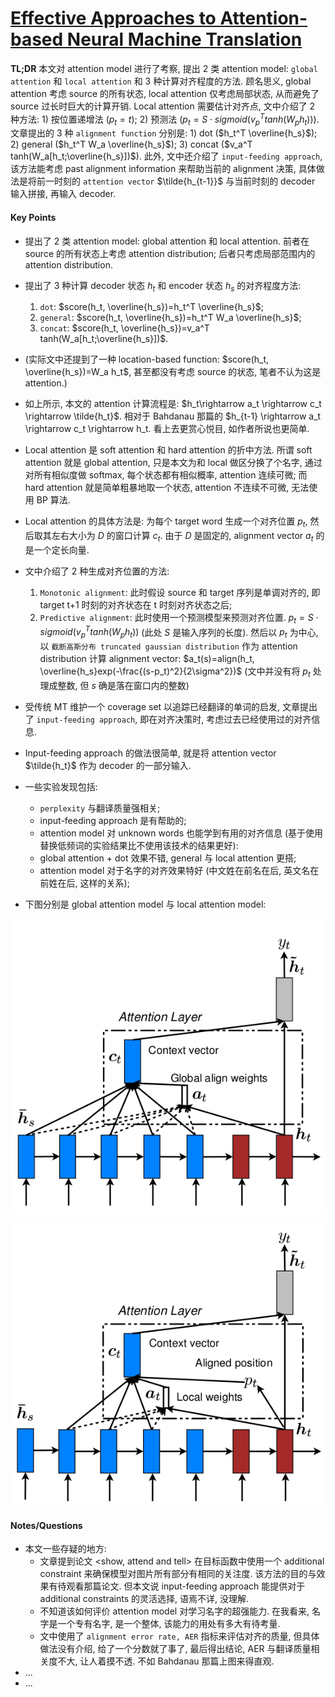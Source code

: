 # [Effective Approaches to Attention-based Neural Machine Translation](https://arxiv.org/abs/1508.04025)

**TL;DR** 本文对 attention model 进行了考察, 提出 2 类 attention model: `global attention` 和 `local attention` 和 3 种计算对齐程度的方法. 顾名思义, global attention 考虑 source 的所有状态, local attention 仅考虑局部状态, 从而避免了 source 过长时巨大的计算开销. Local attention 需要估计对齐点, 文中介绍了 2 种方法: 1) 按位置递增法 ($p_t=t$); 2) 预测法 ($p_t=S\cdot sigmoid(v_p^T tanh(W_p h_t))$). 文章提出的 3 种 `alignment function` 分别是: 1) dot ($h_t^T \overline{h_s}$); 2) general ($h_t^T W_a \overline{h_s}$); 3) concat ($v_a^T tanh(W_a[h_t;\overline{h_s}])$). 此外, 文中还介绍了 `input-feeding approach`, 该方法能考虑 past alignment information 来帮助当前的 alignment 决策, 具体做法是将前一时刻的 `attention vector` $\tilde{h_{t-1}}$ 与当前时刻的 decoder 输入拼接, 再输入 decoder.

#### Key Points

* 提出了 2 类 attention model: global attention 和 local attention. 前者在 source 的所有状态上考虑 attention distribution; 后者只考虑局部范围内的 attention distribution.
* 提出了 3 种计算 decoder 状态 $h_t$ 和 encoder 状态 $h_s$ 的对齐程度方法:
    1. `dot`: $score(h_t, \overline{h_s})=h_t^T \overline{h_s}$;
    2. `general`: $score(h_t, \overline{h_s})=h_t^T W_a \overline{h_s}$;
    3. `concat`: $score(h_t, \overline{h_s})=v_a^T tanh(W_a[h_t;\overline{h_s}])$.
* (实际文中还提到了一种 location-based function: $score(h_t, \overline{h_s})=W_a h_t$, 甚至都没有考虑 source 的状态, 笔者不认为这是 attention.)
* 如上所示, 本文的 attention 计算流程是: $h_t\rightarrow a_t \rightarrow c_t \rightarrow \tilde{h_t}$. 相对于 Bahdanau 那篇的 $h_{t-1} \rightarrow a_t \rightarrow c_t \rightarrow h_t. 看上去更赏心悦目, 如作者所说也更简单.
* Local attention 是 soft attention 和 hard attention 的折中方法. 所谓 soft attention 就是 global attention, 只是本文为和 local 做区分换了个名字, 通过对所有相似度做 softmax, 每个状态都有相似概率, attention 连续可微; 而 hard attention 就是简单粗暴地取一个状态, attention 不连续不可微, 无法使用 BP 算法.
* Local attention 的具体方法是: 为每个 target word 生成一个对齐位置 $p_t$, 然后取其左右大小为 $D$ 的窗口计算 $c_t$. 由于 $D$ 是固定的, alignment vector $a_t$ 的是一个定长向量.
* 文中介绍了 2 种生成对齐位置的方法:
    1. `Monotonic alignment`: 此时假设 source 和 target 序列是单调对齐的, 即 target t+1 时刻的对齐状态在 t 时刻对齐状态之后;
    2. `Predictive alignment`: 此时使用一个预测模型来预测对齐位置. $p_t=S\cdot sigmoid(v_p^T tanh(W_p h_t))$ (此处 $S$ 是输入序列的长度). 然后以 $p_t$ 为中心, 以 `截断高斯分布 truncated gaussian distribution` 作为 attention distribution 计算 alignment vector: $a_t(s)=align(h_t, \overline{h_s}exp(-\frac{(s-p_t)^2}{2\sigma^2})$ (文中并没有将 $p_t$ 处理成整数, 但 $s$ 确是落在窗口内的整数)
* 受传统 MT 维护一个 coverage set 以追踪已经翻译的单词的启发, 文章提出了 `input-feeding approach`, 即在对齐决策时, 考虑过去已经使用过的对齐信息.
* Input-feeding approach 的做法很简单, 就是将 attention vector $\tilde{h_t}$ 作为 decoder 的一部分输入.
* 一些实验发现包括:
    * `perplexity` 与翻译质量强相关;
    * input-feeding approach 是有帮助的;
    * attention model 对 unknown words 也能学到有用的对齐信息 (基于使用 <unk> 替换低频词的实验结果比不使用该技术的结果更好):
    * global attention + dot 效果不错, general 与 local attention 更搭;
    * attention model 对于名字的对齐效果特好 (中文姓在前名在后, 英文名在前姓在后, 这样的关系);

* 下图分别是 global attention model 与 local attention model:

![global attention model](../imgs/global_attention_model.png)

![loca attention model](../imgs/local_attention_model.png)

#### Notes/Questions

* 本文一些存疑的地方:
    * 文章提到论文 <show, attend and tell> 在目标函数中使用一个 additional constraint 来确保模型对图片所有部分有相同的关注度. 该方法的目的与效果有待观看那篇论文. 但本文说 input-feeding approach 能提供对于 additional constraints 的灵活选择, 语焉不详, 没理解.
    * 不知道该如何评价 attention model 对学习名字的超强能力. 在我看来, 名字是一个专有名字, 是一个整体, 该能力的用处有多大有待考量.
    * 文中使用了 `alignment error rate, AER` 指标来评估对齐的质量, 但具体做法没有介绍, 给了一个分数就了事了, 最后得出结论, AER 与翻译质量相关度不大, 让人着摸不透. 不如 Bahdanau 那篇上图来得直观.
* ...
* ...
